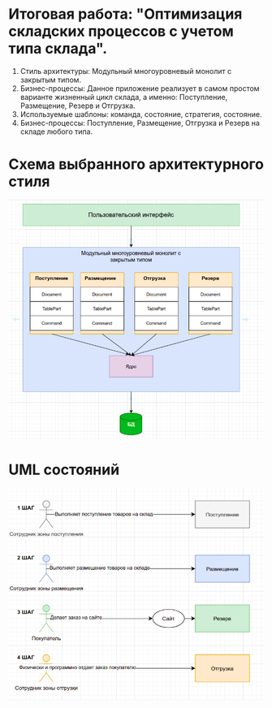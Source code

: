 # Итоговая работа: "Оптимизация складских процессов с учетом типа склада".

1. Стиль архитектуры: Модульный многоуровневый монолит с закрытым типом.
2. Бизнес-процессы: Данное приложение реализует в самом простом варианте жизненный цикл склада, а именно: Поступление, Размещение, Резерв и Отгрузка.
3. Используемые шаблоны: команда, состояние, стратегия, состояние.
2. Бизнес-процессы: Поступление, Размещение, Отгрузка и Резерв на складе любого типа.

# Схема выбранного архитектурного стиля
![img.png](https://github.com/Sapronovps/OtusHomework/blob/main/src/FinalWork/img.png)

# UML состояний
![img_1.png](https://github.com/Sapronovps/OtusHomework/blob/main/src/FinalWork/img_1.png)
